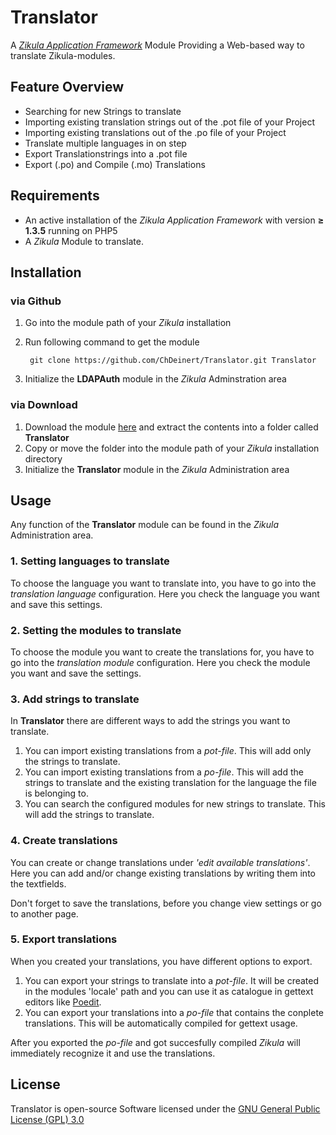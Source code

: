 # Translator

A *[Zikula Application Framework](http://www.zikula.org)* Module Providing a Web-based way to translate Zikula-modules.


## Feature Overview

- Searching for new Strings to translate
- Importing existing translation strings out of the .pot file of your Project
- Importing existing translations out of the .po file of your Project
- Translate multiple languages in on step
- Export Translationstrings into a .pot file
- Export (.po) and Compile (.mo) Translations

## Requirements

- An active installation of the _Zikula Application Framework_ with version **&ge; 1.3.5** running on PHP5
- A _Zikula_ Module to translate.


## Installation

### via Github
1. Go into the module path of your _Zikula_ installation
2. Run following command to get the module

		git clone https://github.com/ChDeinert/Translator.git Translator
3. Initialize the **LDAPAuth** module in the _Zikula_ Adminstration area

### via Download
1. Download the module [here](https://github.com/ChDeinert/Translator/archive/v1.0.2.zip) and extract the contents into a folder called **Translator**
2. Copy or move the folder into the module path of your _Zikula_ installation directory
3. Initialize the **Translator** module in the _Zikula_ Administration area


## Usage

Any function of the **Translator** module can be found in the _Zikula_ Administration area.

### 1. Setting languages to translate

To choose the language you want to translate into, you have to go into the *translation language* configuration. 
Here you check the language you want and save this settings.

### 2. Setting the modules to translate

To choose the module you want to create the translations for, you have to go into the *translation module* configuration.
Here you check the module you want and save the settings.

### 3. Add strings to translate

In **Translator** there are different ways to add the strings you want to translate.

1. You can import existing translations from a *pot-file*. This will add only the strings to translate.
2. You can import existing translations from a *po-file*. This will add the strings to translate and the existing translation for the language the file is belonging to.
3. You can search the configured modules for new strings to translate. This will add the strings to translate.

### 4. Create translations

You can create or change translations under *'edit available translations'*. Here you can add and/or change existing translations by writing them into the textfields.

Don't forget to save the translations, before you change view settings or go to another page.

### 5. Export translations

When you created your translations, you have different options to export.

1. You can export your strings to translate into a *pot-file*. It will be created in the modules 'locale' path and you can use it as catalogue in gettext editors like [Poedit](http://www.poedit.net).
2. You can export your translations into a *po-file* that contains the conplete translations. This will be automatically compiled for gettext usage. 

After you exported the *po-file* and got succesfully compiled _Zikula_ will immediately recognize it and use the translations.

## License

Translator is open-source Software licensed under the [GNU General Public License (GPL) 3.0](http://www.gnu.org/licenses/gpl-3.0)
